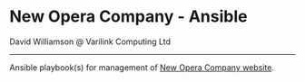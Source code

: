 # New Opera Company - Ansible

David Williamson @ Varilink Computing Ltd

------

Ansible playbook(s) for management of [New Opera Company website](https://www.newoperaderby.org.uk/).
